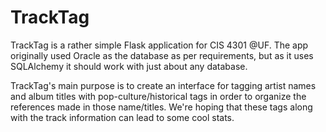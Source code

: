 TrackTag
========

TrackTag is a rather simple Flask application for CIS 4301 @UF. The app originally used Oracle as the database as per requirements, but as it uses SQLAlchemy it should work with just about any database.

TrackTag's main purpose is to create an interface for tagging artist names and album titles with pop-culture/historical tags in order to organize the references made in those name/titles. We're hoping that these tags along with the track information can lead to some cool stats.
